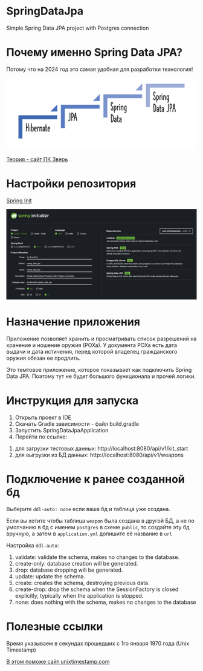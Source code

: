 # SpringDataJpa
Simple Spring Data JPA project with Postgres connection

# Почему именно Spring Data JPA?

Потому что на 2024 год это самая удобная для разработки технология!

![spring-data-category](./img/spring-data-category.png)

[Теория - сайт ПК Зверь](https://pc-zver.ru/news/jpa/)

# Настройки репозитория

[Spring Init](https://start.spring.io/#!type=gradle-project&language=java&platformVersion=3.3.1&packaging=jar&jvmVersion=17&groupId=pro.kosenkov&artifactId=spring_data_jpa&name=spring_data_jpa&description=Simple%20Spring%20Data%20JPA%20project%20with%20Postgres%20connection&packageName=pro.kosenkov.spring_data_jpa&dependencies=lombok,web,postgresql,data-jpa "Создает каркас этого приложения")

![start_spring](./img/start_spring.png)

# Назначение приложения
Приложение позволяет хранить и просматривать список
разрешений на хранение и ношение оружия (РОХа). У документа РОХа
есть дата выдачи и дата истичения, перед которой
владелец гражданского оружия обязан ее продлить.

Это темтовое приложение, которое показывает как подключить Spring Data JPA.
Поэтому тут не будет большого функционала и прочей логики.

# Инструкция для запуска

1. Открыть проект в IDE
2. Скачать Gradle зависимости - файл build.gradle
3. Запустить SpringDataJpaApplication
4. Перейти по ссылке:
1) для загрузки тестовых данных: http://localhost:8080/api/v1/kit_start
2) для выгрузки из БД данных: http://localhost:8080/api/v1/weapons

# Подключение к ранее созданной бд

Выберите `ddl-auto: none` если ваша бд и таблица уже создана.

Если вы хотите чтобы таблица `weapon` была создана в другой БД, а не по умолчанию
в бд с именем `postgres` в схеме `public`, то создайте эту бд вручную, а затем в `application.yml` допишите её название
в `url`

Настройка `ddl-auto`:
1. validate: validate the schema, makes no changes to the database.
2. create-only: database creation will be generated.
3. drop: database dropping will be generated.
4. update: update the schema.
5. create: creates the schema, destroying previous data.
6. create-drop: drop the schema when the SessionFactory is closed explicitly, typically when the application is stopped.
7. none: does nothing with the schema, makes no changes to the database

# Полезные ссылки

Время указываем в секундах прошедших с 1го января 1970 года (Unix Timestamp)

[В этом поможе сайт unixtimestamp.com](https://www.unixtimestamp.com/)
